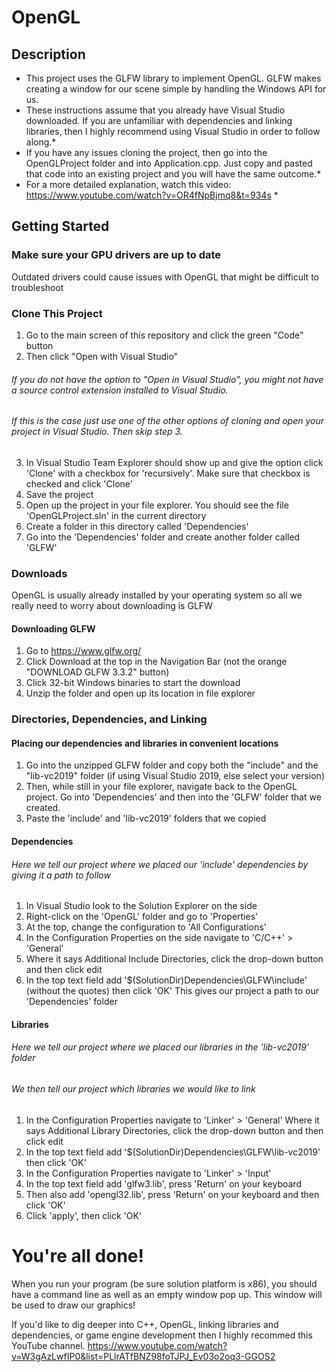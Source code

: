 # OpenGL

## Description
* This project uses the GLFW library to implement OpenGL.  GLFW makes creating a window for our scene simple by handling the Windows API for us.
* These instructions assume that you already have Visual Studio downloaded.  If you are unfamiliar with dependencies and linking libraries, then I highly recommend using Visual Studio in order to follow along.*
* If you have any issues cloning the project, then go into the OpenGLProject folder and into Application.cpp.  Just copy and pasted that code into an existing project and you will have the same outcome.*
* For a more detailed explanation, watch this video: https://www.youtube.com/watch?v=OR4fNpBjmq8&t=934s *

## Getting Started
### Make sure your GPU drivers are up to date
Outdated drivers could cause issues with OpenGL that might be difficult to troubleshoot

### Clone This Project
1. Go to the main screen of this repository and click the green "Code" button
2. Then click "Open with Visual Studio"
###### If you do not have the option to "Open in Visual Studio", you might not have a source control extension installed to Visual Studio.
###### If this is the case just use one of the other options of cloning and open your project in Visual Studio. Then skip step 3.
3. In Visual Studio Team Explorer should show up and give the option click 'Clone' with a checkbox for 'recursively'.  Make sure that checkbox is checked and click 'Clone'
4. Save the project
5. Open up the project in your file explorer.  You should see the file 'OpenGLProject.sln' in the current directory
6. Create a folder in this directory called 'Dependencies'
7. Go into the 'Dependencies' folder and create another folder called 'GLFW'

### Downloads
OpenGL is usually already installed by your operating system so all we really need to worry about downloading is GLFW

#### Downloading GLFW
1. Go to https://www.glfw.org/
2. Click Download at the top in the Navigation Bar (not the orange "DOWNLOAD GLFW 3.3.2" button)
3. Click 32-bit Windows binaries to start the download
4. Unzip the folder and open up its location in file explorer

### Directories, Dependencies, and Linking

#### Placing our dependencies and libraries in convenient locations

1. Go into the unzipped GLFW folder and copy both the "include" and the "lib-vc2019" folder (if using Visual Studio 2019, else select your version)
2. Then, while still in your file explorer, navigate back to the OpenGL project.  Go into 'Dependencies' and then into the 'GLFW' folder that we created.
3. Paste the 'include' and 'lib-vc2019' folders that we copied

#### Dependencies

###### Here we tell our project where we placed our 'include' dependencies by giving it a path to follow

1. In Visual Studio look to the Solution Explorer on the side
2. Right-click on the 'OpenGL' folder and go to 'Properties'
3. At the top, change the configuration to 'All Configurations'
4. In the Configuration Properties on the side navigate to 'C/C++' > 'General'
5. Where it says Additional Include Directories, click the drop-down button and then click edit
6. In the top text field add '$(SolutionDir)Dependencies\GLFW\include' (without the quotes) then click 'OK'
  This gives our project a path to our 'Dependencies' folder

#### Libraries

###### Here we tell our project where we placed our libraries in the 'lib-vc2019' folder
###### We then tell our project which libraries we would like to link

1. In the Configuration Properties navigate to 'Linker' > 'General'
Where it says Additional Library Directories, click the drop-down button and then click edit
2. In the top text field add '$(SolutionDir)Dependencies\GLFW\lib-vc2019' then click 'OK'
3. In the Configuration Properties navigate to 'Linker' > 'Input'
4. In the top text field add 'glfw3.lib', press 'Return' on your keyboard
5. Then also add 'opengl32.lib', press 'Return' on your keyboard and then click 'OK'
6. Click 'apply', then click 'OK'

# You're all done!
When you run your program (be sure solution platform is x86), you should have a command line as well as an empty window pop up.  This window will be used to draw our graphics!

If you'd like to dig deeper into C++, OpenGL, linking libraries and dependencies, or game engine development then I highly recommed this YouTube channel.
https://www.youtube.com/watch?v=W3gAzLwfIP0&list=PLlrATfBNZ98foTJPJ_Ev03o2oq3-GGOS2

